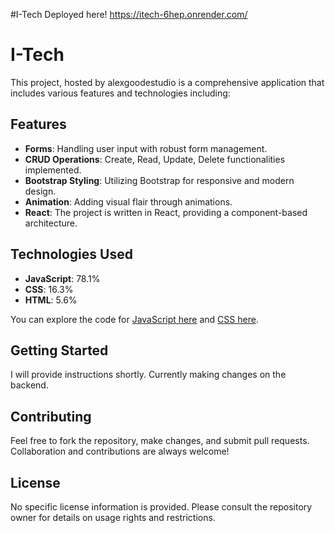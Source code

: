 #I-Tech
Deployed here! https://itech-6hep.onrender.com/

# I-Tech

This project, hosted by alexgoodestudio is a comprehensive application that includes various features and technologies including:

## Features

- **Forms**: Handling user input with robust form management.
- **CRUD Operations**: Create, Read, Update, Delete functionalities implemented.
- **Bootstrap Styling**: Utilizing Bootstrap for responsive and modern design.
- **Animation**: Adding visual flair through animations.
- **React**: The project is written in React, providing a component-based architecture.

## Technologies Used

- **JavaScript**: 78.1%
- **CSS**: 16.3%
- **HTML**: 5.6%

You can explore the code for [JavaScript here](https://github.com/alexgoodestudio/i-tech/search?l=javascript) and [CSS here](https://github.com/alexgoodestudio/i-tech/search?l=css).

## Getting Started

I will provide instructions shortly. Currently making changes on the backend.

## Contributing

Feel free to fork the repository, make changes, and submit pull requests. Collaboration and contributions are always welcome!

## License

No specific license information is provided. Please consult the repository owner for details on usage rights and restrictions.
